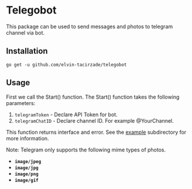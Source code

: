 # Telegobot
This package can be used to send messages and photos to telegram channel via bot.
## Installation
```
go get -u github.com/elvin-tacirzade/telegobot
```
## Usage
First we call the Start() function. The Start() function takes the following parameters:
1. `telegramToken` - Declare API Token for bot.
2. `telegramChatID` - Declare channel ID. For example @YourChannel.

This function returns interface and error. See the [example](https://github.com/elvin-tacirzade/telegobot/blob/main/exmaple/main.go) subdirectory for more information.

Note: Telegram only supports the following mime types of photos.
* **`image/jpeg`**
* **`image/jpg`**
* **`image/png`**
* **`image/gif`**